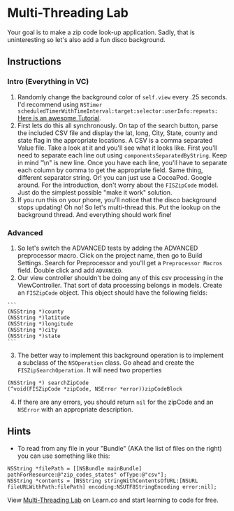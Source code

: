 

# Multi-Threading Lab

Your goal is to make a zip code look-up application. Sadly, that is uninteresting so let's also add a fun disco background.

## Instructions

### Intro (Everything in VC)

  1. Randomly change the background color of `self.view` every .25 seconds. I'd recommend using `NSTimer scheduledTimerWithTimeInterval:target:selector:userInfo:repeats:` [Here is an awesome Tutorial](http://ios-blog.co.uk/tutorials/objective-c-using-nstimer/).
  2. First lets do this all synchronously. On tap of the search button, parse the included CSV file and display the lat, long, City, State, county and state flag in the appropriate locations. A CSV is a comma separated Value file. Take a look at it and you'll see what it looks like. First you'll need to separate each line out using `componentsSeparatedByString`. Keep in mind "\n" is new line. Once you have each line, you'll have to separate each column by comma to get the appropriate field. Same thing, different separator string. Or! you can just use a CocoaPod. Google around. For the introduction, don't worry about the `FISZipCode` model. Just do the simplest possible "make it work" solution.
  3. If you run this on your phone, you'll notice that the disco background stops updating! Oh no! So let's multi-thread this. Put the lookup on the background thread. And everything should work fine!

### Advanced

  1. So let's switch the ADVANCED tests by adding the ADVANCED preprocessor macro. Click on the project name, then go to Build Settings. Search for Preprocessor and you'll get a `Preprocessor Macros` field. Double click and add `ADVANCED`.
  2. Our view controller shouldn't be doing any of this csv processing in the ViewController. That sort of data processing belongs in models. Create an `FISZipCode` object. This object should have the following fields:
    
    ```
    (NSString *)county
    (NSString *)latitude
    (NSString *)longitude
    (NSString *)city
    (NSString *)state
    ```

  3. The better way to implement this background operation is to implement a subclass of the `NSOperation` class. Go ahead and create the `FISZipSearchOperation`. It will need two properties

  ```
  (NSString *) searchZipCode
  (^void(FISZipCode *zipCode, NSError *error))zipCodeBlock
  ```

  4. If there are any errors, you should return `nil` for the zipCode and an `NSError` with an appropriate description.

## Hints

  * To read from any file in your "Bundle" (AKA the list of files on the right) you can use something like this:

  ```objc
  NSString *filePath = [[NSBundle mainBundle] pathForResource:@"zip_codes_states" ofType:@"csv"];
  NSString *contents = [NSString stringWithContentsOfURL:[NSURL fileURLWithPath:filePath] encoding:NSUTF8StringEncoding error:nil];
  ```

<p data-visibility='hidden'>View <a href='https://learn.co/lessons/multi-threading-lab' title='Multi-Threading Lab'>Multi-Threading Lab</a> on Learn.co and start learning to code for free.</p>
